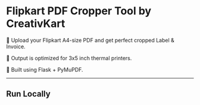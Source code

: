 # Flipkart PDF Cropper Tool by CreativKart

🎯 Upload your Flipkart A4-size PDF and get perfect cropped Label & Invoice.

🧾 Output is optimized for 3x5 inch thermal printers.

🚀 Built using Flask + PyMuPDF.

---

## Run Locally
